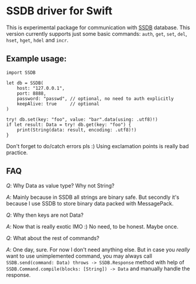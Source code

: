 #  SSDB driver for Swift

This is experimental package for communication with [SSDB](http://ssdb.io) database.
This version currently supports just some basic commands: `auth`, `get`, `set`, `del`, `hset`, `hget`, `hdel` and `incr`.

## Example usage:

```
import SSDB

let db = SSDB(
    host: "127.0.0.1",
    port: 8888,
    password: "passwd", // optional, no need to auth explicitly
    keepAlive: true     // optional
)

try! db.set(key: "foo", value: "bar".data(using: .utf8)!)
if let result: Data = try! db.get(key: "foo") {
    print(String(data: result, encoding: .utf8)!)
}

```

Don't forget to do/catch errors pls :) Using exclamation points is really bad practice.

## FAQ
*Q*: Why Data as value type? Why not String?

*A*: Mainly because in SSDB all strings are binary safe. But secondly it's because I use SSDB to store binary data packed with MessagePack.


*Q*: Why then keys are not Data?

*A*: Now that is really exotic IMO :) No need, to be honest. Maybe once.


*Q*: What about the rest of commands?

*A*: One day, sure. For now I don't need anything else. But in case you *really* want to use unimplemented command, you may always call `SSDB.send(command: Data) throws -> SSDB.Response` method with help of `SSDB.Command.compile(blocks: [String]) -> Data` and manually handle the response.
